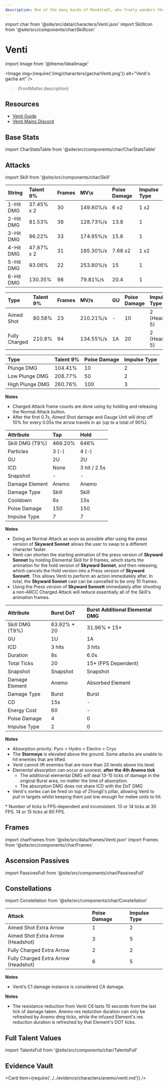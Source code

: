 ```yaml
---
description: One of the many bards of Mondstadt, who freely wanders the city's streets and alleys.
---
```


import char from '@site/src/data/characters/Venti.json'
import SkillIcon from '@site/src/components/char/SkillIcon'

# Venti

import Image from '@theme/IdealImage'

<Image img={require('/img/characters/gacha/Venti.png')} alt="Venti's gacha art" />
<blockquote>{frontMatter.description}</blockquote>

## Resources

* [Venti Guide](https://keqingmains.com/venti/)
* [Venti Mains Discord](https://discord.gg/ventimains)

## Base Stats

import CharStatsTable from '@site/src/components/char/CharStatsTable'

<CharStatsTable char={char} />

## Attacks

import Skill from '@site/src/components/char/Skill'

<Tabs>
<TabItem value='na' label='Normal Attacks'>
<SkillIcon char={char} skill='na' />
<div class='talent-columns'>
<Skill char={char} skill='na' sectionFilter='Normal Attack' />

| String    | Talent 9%  | Frames | MV\s      | Poise Damage | Impulse Type |
| :-------- | :--------- | :----- | :-------- | :----------- | :----------- |
| 1-Hit DMG | 37.45% x 2 | 30     | 149.80%/s | 6 x2         | 1 x2         |
| 2-Hit DMG | 81.53%     | 38     | 128.73%/s | 13.8         | 1            |
| 3-Hit DMG | 96.22%     | 33     | 174.95%/s | 15.6         | 1            |
| 4-Hit DMG | 47.87% x 2 | 31     | 185.30%/s | 7.68 x2      | 1 x2         |
| 5-Hit DMG | 93.06%     | 22     | 253.80%/s | 15           | 1            |
| 6-Hit DMG | 130.35%    | 98     | 79.81%/s  | 20.4         | 1            |

</div>
<div class='talent-columns'>
<Skill char={char} skill='na' sectionFilter='Charged Attack' />

| Type          | Talent 9% | Frames | MV/s      | GU  | Poise Damage | Impulse Type      |
| :------------ | :-------- | :----- | :-------- | :-- | :----------- | :---------------- |
| Aimed Shot    | 80.58%    | 23     | 210.21%/s | -   | 10           | 2 \(Headshot: 5\) |
| Fully Charged | 210.8%    | 94     | 134.55%/s | 1A  | 20           | 2 \(Headshot: 5\) |

</div>
<div class='talent-columns'>
<Skill char={char} skill='na' sectionFilter='Plunging Attack' />

| Type            | Talent 9% | Poise Damage | Impulse Type |
| :-------------- | :-------- | :----------- | :----------- |
| Plunge DMG      | 104.41%   | 10           | 2            |
| Low Plunge DMG  | 208.77%   | 50           | 2            |
| High Plunge DMG | 260.76%   | 100          | 3            |

</div>

**Notes**

* Charged Attack frame counts are done using by holding and releasing the Normal Attack button.
* After the first 0.7s, Aimed Shot damage and Gauge Unit will drop off 10% for every 0.05s the arrow travels in air \(up to a total of 90%\).

</TabItem>

<TabItem value='e' label='Skill'>
<SkillIcon char={char} skill='e' />
<div class='talent-columns'>
<Skill char={char} skill='e' />

| Attribute       | Tap     | Hold         |
| :-------------- | :------ | :----------- |
| Skill DMG (T9%) | 469.20% | 646%         |
| Particles       | 3 \(-\) | 4 \(-\)      |
| GU              | 2U      | 2U           |
| ICD             | None    | 3 hit / 2.5s |
| Snapshot        | -       | -            |
| Damage Element  | Anemo   | Anemo        |
| Damage Type     | Skill   | Skill        |
| Cooldown        | 6s      | 15s          |
| Poise Damage    | 150     | 150          |
| Impulse Type    | 7       | 7            |

</div>

**Notes**

* Doing an Normal Attack as soon as possible after using the press version of **Skyward Sonnet** allows the user to swap to a different character faster.
* Venti can shorten the starting animation of the press version of **Skyward Sonnet** by holding Elemental Skill for 9 frames, which starts the animation for the hold version of **Skyward Sonnet**, and then releasing, which cancels the Hold version into a Press version of **Skyward Sonnett**. This allows Venti to perform an action immediately after. In total, the **Skyward Sonnet** cast can be cancelled to be only 10 frames.
* Using the Press version of **Skyward Sonnett** immediately after shooting a non-ARCC Charged Attack will reduce essentially all of the Skill's animation frames.

</TabItem>

<TabItem value='q' label='Burst'>
<SkillIcon char={char} skill='q' />
<div class='talent-columns'>
<Skill char={char} skill='q'/>

| Attribute       | Burst DoT    | Burst Additional Elemental DMG |
| :-------------- | :----------- | :----------------------------- |
| Skill DMG (T9%) | 63.92% \* 20 | 31.96% \* 15\*                 |
| GU              | 1U           | 1A                             |
| ICD             | 3 hits       | 3 hits                         |
| Duration        | 8s           | 6.0s                           |
| Total Ticks     | 20           | 15\* (FPS Dependent)           |
| Snapshot        | Snapshot     | Snapshot                       |
| Damage Element  | Anemo        | Absorbed Element               |
| Damage Type     | Burst        | Burst                          |
| CD              | 15s          | -                              |
| Energy Cost     | 60           | -                              |
| Poise Damage    | 4            | 0                              |
| Impulse Type    | 2            | 0                              |

</div>

**Notes**

* Absorption priority: Pyro > Hydro > Electro > Cryo
* The **Stormeye** is elevated above the ground. Some attacks are unable to hit enemies that are lifted.
* Venti cannot lift enemies that are more than 20 levels above his level.
* Elemental absorption can occur at soonest, **after the 4th Anemo tick**
  * The additional elemental DMG will deal 13-15 ticks of damage in the original Burst area, no matter the time of absorption.
  * The absorption DMG does not share ICD with the DoT DMG
* Venti's vortex can be fired on top of Zhongli's pillar, allowing Venti to pull in targets whilst keeping them just low enough for melee units to hit.

\* Number of ticks is FPS-dependent and inconsistent. 13 or 14 ticks at 30 FPS. 14 or 15 ticks at 60 FPS.

</TabItem>
</Tabs>

## Frames

import charFrames from '@site/src/data/frames/Venti.json'
import Frames from '@site/src/components/char/Frames'

<Frames data={charFrames} />

## Ascension Passives

import PassivesFull from '@site/src/components/char/PassivesFull'

<PassivesFull char={char} />

## Constellations

import Constellation from '@site/src/components/char/Constellation'

<Tabs>
<TabItem value='c1' label='C1'>
<Constellation char={char} constellation={1} />

| Attack                                 | Poise Damage | Impulse Type |
| :------------------------------------- | :----------- | :----------- |
| Aimed Shot Extra Arrow                 | 1            | 2            |
| Aimed Shot Extra Arrow \(Headshot\)    | 3            | 5            |
| Fully Charged Extra Arrow              | 2            | 2            |
| Fully Charged Extra Arrow \(Headshot\) | 6            | 5            |

**Notes**

* Venti’s C1 damage instance is considered CA damage.

</TabItem>

<TabItem value='c2' label='C2'>
<Constellation char={char} constellation={2} />
</TabItem>

<TabItem value='c3' label='C3'>
<Constellation char={char} constellation={3} />
</TabItem>

<TabItem value='c4' label='C4'>
<Constellation char={char} constellation={4} />
</TabItem>

<TabItem value='c5' label='C5'>
<Constellation char={char} constellation={5} />
</TabItem>

<TabItem value='c6' label='C6'>
<Constellation char={char} constellation={6} />

**Notes**

* The resistance reduction from Venti C6 lasts 10 seconds from the last tick of damage taken. Anemo res reduction duration can only be refreshed by Anemo dmg ticks, while the infused Element's res reduction duration is refreshed by that Element's DOT ticks.

</TabItem>
</Tabs>

## Full Talent Values

import TalentsFull from '@site/src/components/char/TalentsFull'

<TalentsFull char={char}/>

## Evidence Vault

<Card item={require('../../evidence/characters/anemo/venti.md')} />
